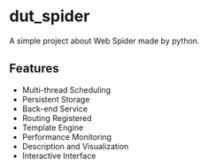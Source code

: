 # dut_spider

A simple project about Web Spider made by python.

## Features

* Multi-thread Scheduling
* Persistent Storage
* Back-end Service
* Routing Registered
* Template Engine
* Performance Monitoring
* Description and Visualization
* Interactive Interface
